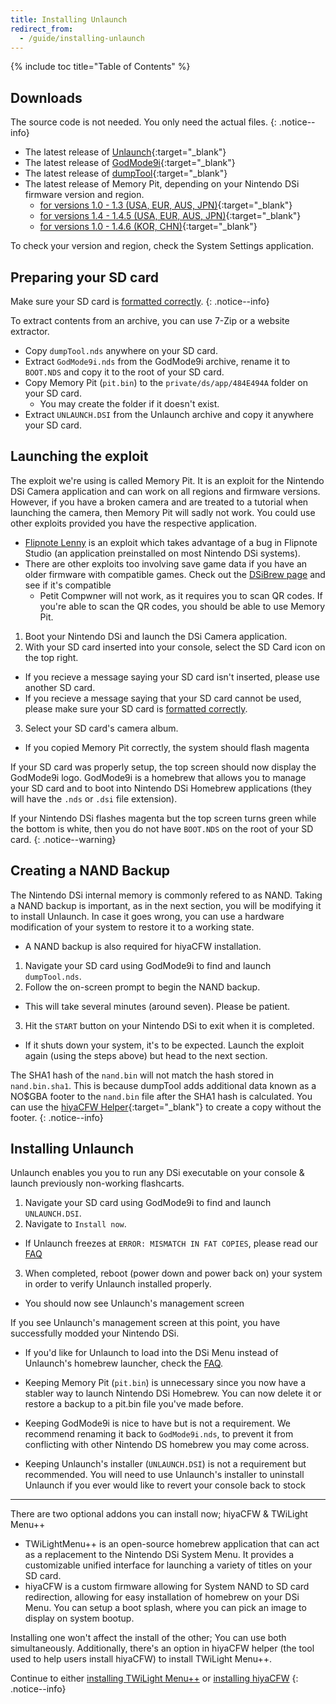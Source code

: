 ```yaml
---
title: Installing Unlaunch
redirect_from:
  - /guide/installing-unlaunch
---
```


{% include toc title="Table of Contents" %}

## Downloads

The source code is not needed. You only need the actual files.
{: .notice--info}

- The latest release of [Unlaunch](https://problemkaputt.de/unlaunch.zip){:target="_blank"}
- The latest release of [GodMode9i](https://github.com/RocketRobz/GodMode9i/releases){:target="_blank"}
- The latest release of [dumpTool](https://github.com/zoogie/dumpTool/releases){:target="_blank"}
- The latest release of Memory Pit, depending on your Nintendo DSi firmware version and region.
  - [for versions 1.0 - 1.3   (USA, EUR, AUS, JPN)](https://github.com/emiyl/dsi.cfw.guide/raw/master/assets/files/memory_pit/256/pit.bin){:target="_blank"}
  - [for versions 1.4 - 1.4.5 (USA, EUR, AUS, JPN)](https://github.com/emiyl/dsi.cfw.guide/raw/master/assets/files/memory_pit/768_1024/pit.bin){:target="_blank"}
  - [for versions 1.0 - 1.4.6 (KOR, CHN)](https://github.com/emiyl/dsi.cfw.guide/raw/master/assets/files/memory_pit/256/pit.bin){:target="_blank"}

To check your version and region, check the System Settings application.

## Preparing your SD card

Make sure your SD card is [formatted correctly](faq/#what-are-the-sd-card-requirements).
{: .notice--info}

To extract contents from an archive, you can use 7-Zip or a website extractor.

- Copy `dumpTool.nds` anywhere on your SD card.
- Extract `GodMode9i.nds` from the GodMode9i archive, rename it to `BOOT.NDS` and copy it to the root of your SD card.
- Copy Memory Pit (`pit.bin`) to the `private/ds/app/484E494A` folder on your SD card.
   - You may create the folder if it doesn't exist.
- Extract `UNLAUNCH.DSI` from the Unlaunch archive and copy it anywhere your SD card.

## Launching the exploit

The exploit we're using is called Memory Pit. It is an exploit for the Nintendo DSi Camera application and can work on all regions and firmware versions. However, if you have a broken camera and are treated to a tutorial when launching the camera, then Memory Pit will sadly not work. You could use other exploits provided you have the respective application.

- [Flipnote Lenny](installing-unlaunch-legacy) is an exploit which takes advantage of a bug in Flipnote Studio (an application preinstalled on most Nintendo DSi systems).
- There are other exploits too involving save game data if you have an older firmware with compatible games. Check out the [DSiBrew page](https://dsibrew.org/wiki/DSi_exploits#DSiWare(True_DSi-Mode)_Exploits) and see if it's compatible
  - Petit Compwner will not work, as it requires you to scan QR codes. If you're able to scan the QR codes, you should be able to use Memory Pit.

1. Boot your Nintendo DSi and launch the DSi Camera application.
2. With your SD card inserted into your console, select the SD Card icon on the top right.
 - If you recieve a message saying your SD card isn't inserted, please use another SD card.
 - If you recieve a message saying that your SD card cannot be used, please make sure your SD card is [formatted correctly](faq/#what-are-the-sd-card-requirements).
3. Select your SD card's camera album.
 - If you copied Memory Pit correctly, the system should flash magenta

If your SD card was properly setup, the top screen should now display the GodMode9i logo. GodMode9i is a homebrew that allows you to manage your SD card and to boot into Nintendo DSi Homebrew applications (they will have the `.nds` or `.dsi` file extension).

If your Nintendo DSi flashes magenta but the top screen turns green while the bottom is white, then you do not have `BOOT.NDS` on the root of your SD card.
{: .notice--warning}

## Creating a NAND Backup
The Nintendo DSi internal memory is commonly refered to as NAND. Taking a NAND backup is important, as in the next section, you will be modifying it to install Unlaunch. In case it goes wrong, you can use a hardware modification of your system to restore it to a working state.
- A NAND backup is also required for hiyaCFW installation.

1. Navigate your SD card using GodMode9i to find and launch `dumpTool.nds`.
2. Follow the on-screen prompt to begin the NAND backup.
  - This will take several minutes (around seven). Please be patient.
3. Hit the `START` button on your Nintendo DSi to exit when it is completed.
  - If it shuts down your system, it's to be expected. Launch the exploit again (using the steps above) but head to the next section.

The SHA1 hash of the `nand.bin` will not match the hash stored in `nand.bin.sha1`. This is because dumpTool adds additional data known as a NO$GBA footer to the `nand.bin` file after the SHA1 hash is calculated. You can use the [hiyaCFW Helper](https://github.com/mondul/HiyaCFW-Helper/releases){:target="_blank"} to create a copy without the footer.
{: .notice--info}

## Installing Unlaunch
Unlaunch enables you you to run any DSi executable on your console & launch previously non-working flashcarts.

1. Navigate your SD card using GodMode9i to find and launch `UNLAUNCH.DSI`.
2. Navigate to `Install now`.
  - If Unlaunch freezes at `ERROR: MISMATCH IN FAT COPIES`, please read our [FAQ](/faq)
3. When completed, reboot (power down and power back on) your system in order to verify Unlaunch installed properly.
  - You should now see Unlaunch's management screen

If you see Unlaunch's management screen at this point, you have successfully modded your Nintendo DSi.
- If you'd like for Unlaunch to load into the DSi Menu instead of Unlaunch's homebrew launcher, check the [FAQ](https://dsi.cfw.guide/faq#how-do-i-change-what-booting-my-console-boots-me-into-when-i-have-installed-unlaunch).

- Keeping Memory Pit (`pit.bin`) is unnecessary since you now have a stabler way to launch Nintendo DSi Homebrew. You can now delete it or restore a backup to a pit.bin file you've made before.
- Keeping GodMode9i is nice to have but is not a requirement. We recommend renaming it back to `GodMode9i.nds`, to prevent it from conflicting with other Nintendo DS homebrew you may come across.
- Keeping Unlaunch's installer (`UNLAUNCH.DSI`) is not a requirement but recommended. You will need to use Unlaunch's installer to uninstall Unlaunch if you ever would like to revert your console back to stock

---

There are two optional addons you can install now; hiyaCFW & TWiLight Menu++

- TWiLightMenu++ is an open-source homebrew application that can act as a replacement to the Nintendo DSi System Menu. It provides a customizable unified interface for launching a variety of titles on your SD card.
- hiyaCFW is a custom firmware allowing for System NAND to SD card redirection, allowing for easy installation of homebrew on your DSi Menu. You can setup a boot splash, where you can pick an image to display on system bootup.

Installing one won't affect the install of the other; You can use both simultaneously. Additionally, there's an option in hiyaCFW helper (the tool used to help users install hiyaCFW) to install TWiLight Menu++.

Continue to either [installing TWiLight Menu++](installing-twilight-menu++) or [installing hiyaCFW](installing-hiyacfw)
{: .notice--info}
